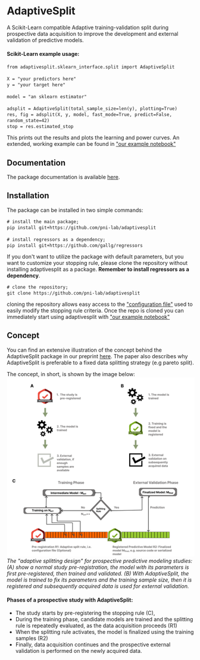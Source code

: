 AdaptiveSplit
==========================
A Scikit-Learn compatible Adaptive training-validation split during prospective 
data acquisition to improve the development and external validation of predictive
models.

#### Scikit-Learn example usage:
    
    from adaptivesplit.sklearn_interface.split import AdaptiveSplit
    
    X = "your predictors here"
    y = "your target here"
    
    model = "an sklearn estimator"
  
    adsplit = AdaptiveSplit(total_sample_size=len(y), plotting=True)
    res, fig = adsplit(X, y, model, fast_mode=True, predict=False, random_state=42)
    stop = res.estimated_stop

This prints out the results and plots the learning and power curves.
An extended, working example can be found in ["our example notebook"](notebooks/example.ipynb)

## Documentation
The package documentation is available [here](https://pni-lab.github.io/adaptivesplit/).

## Installation
The package can be installed in two simple commands:

    # install the main package;
    pip install git+https://github.com/pni-lab/adaptivesplit

    # install regressors as a dependency;
    pip install git+https://github.com/gallg/regressors

If you don't want to utilize the package with default parameters, but you want to customize your stopping
rule, please clone the repository without installing adaptivesplit as a package. **Remember to install regressors
as a dependency**.

    # clone the repository;
    git clone https://github.com/pni-lab/adaptivesplit

cloning the repository allows easy access to the ["configuration file"](adaptivesplit/settings.conf) used to
easily modify the stopping rule criteria. Once the repo is cloned you can immediately start using adaptivesplit with
["our example notebook"](notebooks/example.ipynb)

## Concept
You can find an extensive illustration of the concept behind the AdaptiveSplit package in our preprint 
[here](https://www.biorxiv.org/content/10.1101/2023.12.01.569626v1). The paper also describes why AdaptiveSplit is preferable 
to a fixed data splitting strategy (e.g pareto split).

The concept, in short, is shown by the image below:
![alt text](docs/figures/concept.png "Title")
*The "adaptive splitting design" for prospective predictive modeling studies:
(A) show a normal study pre-registration, the model with its parameters is first
pre-registered, then trained and validated. (B) With AdaptiveSplit, the model is
trained to fix its parameters and the training sample size, then it is registered
and subsequently acquired data is used for external validation.*

#### Phases of a prospective study with AdaptiveSplit:
- The study starts by pre-registering the stopping rule (C),
- During the training phase, candidate models are trained and the splitting rule
  is repeatedly evaluated, as the data acquisition proceeds (R1)
- When the splitting rule activates, the model is finalized using the training samples (R2)
- Finally, data acquisition continues and the prospective external validation is performed 
  on the newly acquired data.
